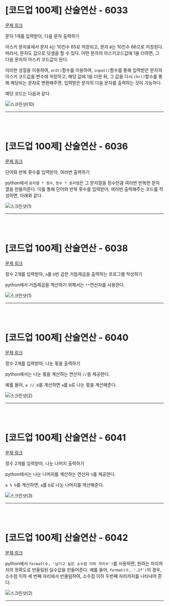 # [코드업 100제] 산술연산 - 6033
[문제 링크](https://codeup.kr/problem.php?id=6033)

문자 1개를 입력받아, 다음 문자 출력하기<br>

아스키 문자표에서 문자 `A`는 10진수 65로 저장되고, 문자 `B`는 10진수 66으로 저장된다. 따라서, 문자도 값으로 덧셈을 할 수 있다. 어떤 문자의 아스키코드값에 1을 더하면, 그 다음 문자의 아스키 코드값이 된다.<br>

이러한 성질을 이용하여, `ord()`함수를 이용하여, `input()`함수를 통해 입력받은 문자의 아스키 코드값을 변수에 저장하고, 해당 값에 1을 더한 뒤, 그 값을 다시 `chr()`함수를 통해 해당되는 문자로 변환해주면, 입력받은 문자의 다음 문자를 출력하는 것이 가능하다.<br>

해당 코드는 다음과 같다.<br>

![스크린샷(10)](https://github.com/Yoonsik-2002/coding-test/assets/83572199/b29bb516-3f92-41a2-b2ec-48c1715a282a)<br>

---

<br><br>

# [코드업 100제] 산술연산 - 6036
[문제 링크](https://codeup.kr/problem.php?id=6036)

단어와 반복 횟수를 입력받아, 여러번 출력하기<br>

python에서 `문자열 * 정수`, `정수 * 문자열`은 그 문자열을 정수만큼 여러번 반복한 문자열을 만들어준다. 이를 통해 단어와 반복 횟수를 입력받아, 여러번 출력해주는 코드를 작성하면, 아래와 같다.<br>

![스크린샷(1)](https://github.com/Yoonsik-2002/coding-test/assets/83572199/aa2c9348-25cc-4913-bd9e-a69d1f2eb871)<br>

---

<br><br>

# [코드업 100제] 산술연산 - 6038
[문제 링크](https://codeup.kr/problem.php?id=6038)

정수 2개를 입력받아, `a`를 `b`번 곱한 거듭제곱을 출력하는 프로그램 작성하기<br>

python에서 거듭제곱을 계산하기 위해서는 `**`연산자를 사용한다.<br>

![스크린샷(1)](https://github.com/Yoonsik-2002/coding-test/assets/83572199/ad793c5b-51b8-429b-8e16-1eb3d8179cbe)<br>

---

<br><br>

# [코드업 100제] 산술연산 - 6040
[문제 링크](https://codeup.kr/problem.php?id=6040)

정수 2개를 입력받아, 나눈 몫을 출력하기<br>

python에서는 나눈 몫을 계산하는 연산자 `//`을 제공한다.<br>

예를 들어, `a // b`를 계산하면 `a`를 `b`로 나눈 몫을 계산해준다.<br>

![스크린샷(2)](https://github.com/Yoonsik-2002/coding-test/assets/83572199/0fd9a976-2df4-4fbb-8922-a374938065bd)<br>

---

<br><br>

# [코드업 100제] 산술연산 - 6041
[문제 링크](https://codeup.kr/problem.php?id=6041)

정수 2개를 입력받아, 나눈 나머지 출력하기<br>

python에서는 나눈 나머지를 계산하는 연산자 `%`를 제공한다.<br>

`a % b`를 계산하면, `a`를 `b`로 나눈 나머지를 계산해준다.<br>

![스크린샷(3)](https://github.com/Yoonsik-2002/coding-test/assets/83572199/b64211d5-9f42-48c8-9c11-d786db0f98b3)<br>

---

<br><br>

# [코드업 100제] 산술연산 - 6042
[문제 링크](https://codeup.kr/problem.php?id=6042)

python에서 `format(수, '남기고 싶은 소수점 이하 자리수')`를 사용하면, 원하는 자리까지의 정확도로 반올림된 실수값을 만들어준다. 예를 들어, `format(수, '.2f')`의 경우, 소수점 이하 세 번째 자리에서 반올림하여, 소수점 이하 두번째 자리까지를 나타내어 준다.<br>

![스크린샷(2)](https://github.com/Yoonsik-2002/coding-test/assets/83572199/950b3d91-725b-49b9-8984-2ff2219631fb)<br>

---

<br><br>






